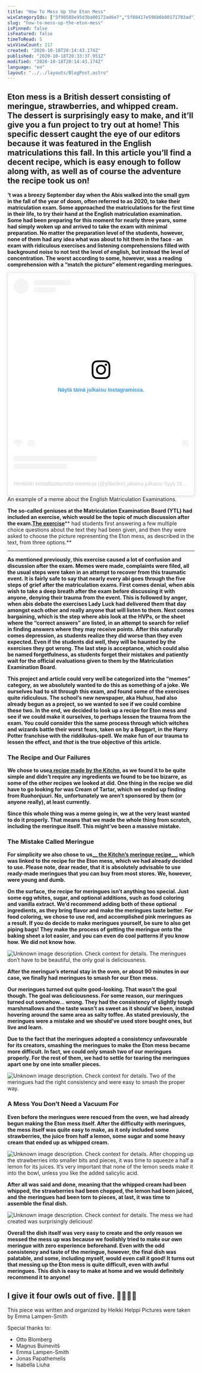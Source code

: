 ```yaml
---
title: "How To Mess Up the Eton Mess"
wixCategoryIds: ["5f90588e95d3ba00172ad6e7","5f80417e596b6b00171783ad"]
slug: "how-to-mess-up-the-eton-mess"
isPinned: false
isFeatured: false
timeToRead: 5
wixViewCount: 217
created: "2020-10-18T20:14:43.174Z"
published: "2020-10-18T20:33:37.951Z"
modified: "2020-10-18T20:14:43.174Z"
language: "en"
layout: "../../layouts/BlogPost.astro"
---
```

## Eton mess is a British dessert consisting of meringue, strawberries, and whipped cream.  The dessert is surprisingly easy to make, and it’ll give you a fun project to try out at home! This specific dessert caught the eye of our editors because it was featured in the English matriculations this fall. In this article you’ll find a decent recipe, which is easy enough to follow along with, as well as of course the adventure the recipe took us on!

**‘t was a breezy September day when the Abis walked into the small gym in the fall of the year of doom, often referred to as 2020, to take their matriculation exam. Some approached the matriculations for the first time in their life, to try their hand at the English matriculation examination. Some had been preparing for this moment for nearly three years, some had simply woken up and arrived to take the exam with minimal preparation. No matter the preparation level of the students, however, none of them had any idea what was about to hit them in the face - an exam with ridiculous exercises and listening comprehensions filled with background noise to not test the level of english, but instead the level of concentration. The worst according to some, however, was a reading comprehension with a “match the picture” element regarding meringues.**

<blockquote class="instagram-media" data-instgrm-permalink="https://www.instagram.com/p/CFNGS9qnbjA/?utm_source=ig_embed&amp;utm_campaign=loading" data-instgrm-version="12" style=" background:#FFF; border:0; border-radius:3px; box-shadow:0 0 1px 0 rgba(0,0,0,0.5),0 1px 10px 0 rgba(0,0,0,0.15); margin: 1px; max-width:540px; min-width:326px; padding:0; width:99.375%; width:-webkit-calc(100% - 2px); width:calc(100% - 2px);"><div style="padding:16px;"> <a href="https://www.instagram.com/p/CFNGS9qnbjA/?utm_source=ig_embed&amp;utm_campaign=loading" style=" background:#FFFFFF; line-height:0; padding:0 0; text-align:center; text-decoration:none; width:100%;" target="_blank"> <div style=" display: flex; flex-direction: row; align-items: center;"> <div style="background-color: #F4F4F4; border-radius: 50%; flex-grow: 0; height: 40px; margin-right: 14px; width: 40px;"></div> <div style="display: flex; flex-direction: column; flex-grow: 1; justify-content: center;"> <div style=" background-color: #F4F4F4; border-radius: 4px; flex-grow: 0; height: 14px; margin-bottom: 6px; width: 100px;"></div> <div style=" background-color: #F4F4F4; border-radius: 4px; flex-grow: 0; height: 14px; width: 60px;"></div></div></div><div style="padding: 19% 0;"></div> <div style="display:block; height:50px; margin:0 auto 12px; width:50px;"><svg width="50px" height="50px" viewBox="0 0 60 60" version="1.1" xmlns="https://www.w3.org/2000/svg" xmlns:xlink="https://www.w3.org/1999/xlink"><g stroke="none" stroke-width="1" fill="none" fill-rule="evenodd"><g transform="translate(-511.000000, -20.000000)" fill="#000000"><g><path d="M556.869,30.41 C554.814,30.41 553.148,32.076 553.148,34.131 C553.148,36.186 554.814,37.852 556.869,37.852 C558.924,37.852 560.59,36.186 560.59,34.131 C560.59,32.076 558.924,30.41 556.869,30.41 M541,60.657 C535.114,60.657 530.342,55.887 530.342,50 C530.342,44.114 535.114,39.342 541,39.342 C546.887,39.342 551.658,44.114 551.658,50 C551.658,55.887 546.887,60.657 541,60.657 M541,33.886 C532.1,33.886 524.886,41.1 524.886,50 C524.886,58.899 532.1,66.113 541,66.113 C549.9,66.113 557.115,58.899 557.115,50 C557.115,41.1 549.9,33.886 541,33.886 M565.378,62.101 C565.244,65.022 564.756,66.606 564.346,67.663 C563.803,69.06 563.154,70.057 562.106,71.106 C561.058,72.155 560.06,72.803 558.662,73.347 C557.607,73.757 556.021,74.244 553.102,74.378 C549.944,74.521 548.997,74.552 541,74.552 C533.003,74.552 532.056,74.521 528.898,74.378 C525.979,74.244 524.393,73.757 523.338,73.347 C521.94,72.803 520.942,72.155 519.894,71.106 C518.846,70.057 518.197,69.06 517.654,67.663 C517.244,66.606 516.755,65.022 516.623,62.101 C516.479,58.943 516.448,57.996 516.448,50 C516.448,42.003 516.479,41.056 516.623,37.899 C516.755,34.978 517.244,33.391 517.654,32.338 C518.197,30.938 518.846,29.942 519.894,28.894 C520.942,27.846 521.94,27.196 523.338,26.654 C524.393,26.244 525.979,25.756 528.898,25.623 C532.057,25.479 533.004,25.448 541,25.448 C548.997,25.448 549.943,25.479 553.102,25.623 C556.021,25.756 557.607,26.244 558.662,26.654 C560.06,27.196 561.058,27.846 562.106,28.894 C563.154,29.942 563.803,30.938 564.346,32.338 C564.756,33.391 565.244,34.978 565.378,37.899 C565.522,41.056 565.552,42.003 565.552,50 C565.552,57.996 565.522,58.943 565.378,62.101 M570.82,37.631 C570.674,34.438 570.167,32.258 569.425,30.349 C568.659,28.377 567.633,26.702 565.965,25.035 C564.297,23.368 562.623,22.342 560.652,21.575 C558.743,20.834 556.562,20.326 553.369,20.18 C550.169,20.033 549.148,20 541,20 C532.853,20 531.831,20.033 528.631,20.18 C525.438,20.326 523.257,20.834 521.349,21.575 C519.376,22.342 517.703,23.368 516.035,25.035 C514.368,26.702 513.342,28.377 512.574,30.349 C511.834,32.258 511.326,34.438 511.181,37.631 C511.035,40.831 511,41.851 511,50 C511,58.147 511.035,59.17 511.181,62.369 C511.326,65.562 511.834,67.743 512.574,69.651 C513.342,71.625 514.368,73.296 516.035,74.965 C517.703,76.634 519.376,77.658 521.349,78.425 C523.257,79.167 525.438,79.673 528.631,79.82 C531.831,79.965 532.853,80.001 541,80.001 C549.148,80.001 550.169,79.965 553.369,79.82 C556.562,79.673 558.743,79.167 560.652,78.425 C562.623,77.658 564.297,76.634 565.965,74.965 C567.633,73.296 568.659,71.625 569.425,69.651 C570.167,67.743 570.674,65.562 570.82,62.369 C570.966,59.17 571,58.147 571,50 C571,41.851 570.966,40.831 570.82,37.631"></path></g></g></g></svg></div><div style="padding-top: 8px;"> <div style=" color:#3897f0; font-family:Arial,sans-serif; font-size:14px; font-style:normal; font-weight:550; line-height:18px;"> Näytä tämä julkaisu Instagramissa.</div></div><div style="padding: 12.5% 0;"></div> <div style="display: flex; flex-direction: row; margin-bottom: 14px; align-items: center;"><div> <div style="background-color: #F4F4F4; border-radius: 50%; height: 12.5px; width: 12.5px; transform: translateX(0px) translateY(7px);"></div> <div style="background-color: #F4F4F4; height: 12.5px; transform: rotate(-45deg) translateX(3px) translateY(1px); width: 12.5px; flex-grow: 0; margin-right: 14px; margin-left: 2px;"></div> <div style="background-color: #F4F4F4; border-radius: 50%; height: 12.5px; width: 12.5px; transform: translateX(9px) translateY(-18px);"></div></div><div style="margin-left: 8px;"> <div style=" background-color: #F4F4F4; border-radius: 50%; flex-grow: 0; height: 20px; width: 20px;"></div> <div style=" width: 0; height: 0; border-top: 2px solid transparent; border-left: 6px solid #f4f4f4; border-bottom: 2px solid transparent; transform: translateX(16px) translateY(-4px) rotate(30deg)"></div></div><div style="margin-left: auto;"> <div style=" width: 0px; border-top: 8px solid #F4F4F4; border-right: 8px solid transparent; transform: translateY(16px);"></div> <div style=" background-color: #F4F4F4; flex-grow: 0; height: 12px; width: 16px; transform: translateY(-4px);"></div> <div style=" width: 0; height: 0; border-top: 8px solid #F4F4F4; border-left: 8px solid transparent; transform: translateY(-4px) translateX(8px);"></div></div></div> <div style="display: flex; flex-direction: column; flex-grow: 1; justify-content: center; margin-bottom: 24px;"> <div style=" background-color: #F4F4F4; border-radius: 4px; flex-grow: 0; height: 14px; margin-bottom: 6px; width: 224px;"></div> <div style=" background-color: #F4F4F4; border-radius: 4px; flex-grow: 0; height: 14px; width: 144px;"></div></div></a><p style=" color:#c9c8cd; font-family:Arial,sans-serif; font-size:14px; line-height:17px; margin-bottom:0; margin-top:8px; overflow:hidden; padding:8px 0 7px; text-align:center; text-overflow:ellipsis; white-space:nowrap;"><a href="https://www.instagram.com/p/CFNGS9qnbjA/?utm_source=ig_embed&amp;utm_campaign=loading" style=" color:#c9c8cd; font-family:Arial,sans-serif; font-size:14px; font-style:normal; font-weight:normal; line-height:17px; text-decoration:none;" target="_blank">Henkilön kristallisoituneita meemuja (@ytlbelike) jakama julkaisu</a> <time style=" font-family:Arial,sans-serif; font-size:14px; line-height:17px;" datetime="2020-09-16T16:47:35+00:00">Syys 16, 2020 kello 9.47 PDT</time></p></div></blockquote> <script async src="//www.instagram.com/embed.js"></script>
An example of a meme about the English Matriculation Examinations.

**The so-called geniuses at the Matriculation Examination Board (YTL) had included an exercise, which would be the topic of much discussion after the exam.**[**__The exercise__**](http://yle.fi/plus/abitreenit/2020/syksy/2020-09-16_EA_fi/index.html#10)** had students first answering a few multiple choice questions about the text they had been given, and then they were asked to choose the picture representing the Eton mess, as described in the text, from three options.**
****
**As mentioned previously, this exercise caused a lot of confusion and discussion after the exam. Memes were made, complaints were filed, all the usual steps were taken in an attempt to recover from this traumatic event. It is fairly safe to say that nearly every abi goes through the five steps of grief after the matriculation exams. First comes denial, when abis wish to take a deep breath after the exam before discussing it with anyone, denying their trauma from the event. This is followed by anger, when abis debate the exercises Lady Luck had delivered them that day amongst each other and really anyone that will listen to them. Next comes bargaining, which is the step where abis look at the HVPs, or the sheet where the “correct answers” are listed, in an attempt to search for relief in finding answers where they may receive points. After this naturally comes depression, as students realize they did worse than they even expected. Even if the students did well, they will be haunted by the exercises they got wrong. The last step is acceptance, which could also be named forgetfulness, as students forget their mistakes and patiently wait for the official evaluations given to them by the Matriculation Examination Board.**

**This project and article could very well be categorized into the “memes” category, as we absolutely wanted to do this as something of a joke. We ourselves had to sit through this exam, and found some of the exercises quite ridiculous. The school’s new newspaper, aka Huhuu, had also already begun as a project, so we wanted to see if we could combine these two. In the end, we decided to look up a recipe for Eton mess and see if we could make it ourselves, to perhaps lessen the trauma from the exam. You could consider this the same process through which witches and wizards battle their worst fears, taken on by a Boggart, in the Harry Potter franchise with the riddikulus-spell. We make fun of our trauma to lessen the effect, and *****that***** is the true objective of this article.**

### **The Recipe and Our Failures**

**We chose to use**[**__a recipe made by the Kitchn__**](https://www.thekitchn.com/eton-mess-22995381)**, as we found it to be quite simple and didn’t require any ingredients we found to be too bizarre, as some of the other recipes we looked at did. One thing in the recipe we did have to go looking for was Cream of Tartar, which we ended up finding from Ruohonjuuri. No, unfortunately we aren’t sponsored by them (or anyone really), at least currently.**

**Since this whole thing was a meme going in, we at the very least wanted to do it properly. That means that we made the whole thing from scratch, including the meringue itself. This might’ve been a massive mistake.**

### **The Mistake Called Meringue**

**For simplicity we also chose to us**[**__ the Kitchn’s meringue recipe__**](https://www.thekitchn.com/how-to-make-french-meringue-224412)**, which was linked to the recipe for the Eton mess, which we had already decided to use. Please note, dear reader, that it is absolutely advisable to use ready-made meringues that you can buy from most stores. We, however, were young and dumb.**

**On the surface, the recipe for meringues isn’t anything too special. Just some egg whites, sugar, and optional additions, such as food coloring and vanilla extract. We’d recommend adding both of these optional ingredients, as they bring flavor and make the meringues taste better. For food coloring, we chose to use red, and accomplished pink meringues as a result. If you do decide to make meringues yourself, be sure to also get piping bags! They make the process of getting the meringue onto the baking sheet a lot easier, and you can even do cool patterns if you know how. We did not know how.**

![Unknown image description. Check context for details.](https://static.wixstatic.com/media/a27d24_07a2b207698b49f9aaad836851038fe6~mv2.png) <!-- Original name: 9b43b3_a45a2d43ad11454790a6748bcbd3c893~mv2.jpg -->
The meringues don’t have to be beautiful, the only goal is deliciousness.

**After the meringue’s eternal stay in the oven, or about 90 minutes in our case, we finally had meringues to smash for our Eton mess.**

**Our meringues turned out quite good-looking. That wasn’t the goal though. The goal was deliciousness. For some reason, our meringues turned out somehow… wrong. They had the consistency of slightly tough marshmallows and the taste wasn’t as sweet as it should’ve been, instead hovering around the same area as salty toffee. As stated previously, the meringues were a mistake and we should’ve used store bought ones, but live and learn.**

**Due to the fact that the meringues adopted a consistency unfavourable for its creators, smashing the meringues to make the Eton mess became more difficult. In fact, we could only smash two of our meringues properly.  For the rest of them, we had to settle for tearing the meringues apart one by one into smaller pieces.**

![Unknown image description. Check context for details.](https://static.wixstatic.com/media/a27d24_892d95e277f44a06a0bb3fb0aa59258e~mv2.jpg) <!-- Original name: 9b43b3_065cf652190f4e448577fdf49b55efff~mv2.jpg -->
Two of the meringues had the right consistency and were easy to smash the proper way.

### **A Mess You Don’t Need a Vacuum For**

**Even before the meringues were rescued from the oven, we had already begun making the Eton mess itself. After the difficulty with meringues, the mess itself was quite easy to make, as it only included some strawberries, the juice from half a lemon, some sugar and some heavy cream that ended up as whipped cream.**

![Unknown image description. Check context for details.](https://static.wixstatic.com/media/a27d24_a8a632a5f85d43508b320cff6dd7f340~mv2.jpg) <!-- Original name: 9b43b3_1c78a4db70ca4643ac2a5e8b0c94e3ef~mv2.jpg -->
After chopping up the strawberries into smaller bits and pieces, it was time to squeeze a half a lemon for its juices. It’s very important that none of the lemon seeds make it into the bowl, unless you like the added salicylic acid.

**After all was said and done, meaning that the whipped cream had been whipped, the strawberries had been chopped, the lemon had been juiced, and the meringues had been torn to pieces, at last, it was time to assemble the final dish.**

![Unknown image description. Check context for details.](https://static.wixstatic.com/media/a27d24_f0b42a4f2e8d42808779bcc52ca76af1~mv2.jpg) <!-- Original name: 9b43b3_6dd7d6ec34ec41b394082136c5bf1762~mv2.jpg -->
The mess we had created was surprisingly delicious!

**Overall the dish itself was very easy to create and the only reason we messed the mess up was because we foolishly tried to make our own meringue with zero experience beforehand. Even with the odd consistency and taste of the meringue, however, the final dish was palatable, and some, including myself, would even call it good! It turns out that messing up the Eton mess is quite difficult, even with awful meringues. This dish is easy to make at home and we would definitely recommend it to anyone!**

**I give it four owls out of five. 🦉🦉**🦉🦉
---
This piece was written and organized by Heikki Helppi
Pictures were taken by Emma Lampen-Smith

Special thanks to:
- Otto Blomberg
- Magnus Buinevitš
- Emma Lampen-Smith
- Jonas Papathemelis&nbsp;
- Isabella Liuha

